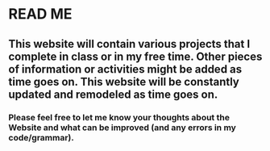 # READ ME


## This website will contain various projects that I complete in class or in my free time. Other pieces of information or activities might be added as time goes on. This website will be constantly updated and remodeled as time goes on.

### Please feel free to let me know your thoughts about the Website and what can be improved (and any errors in my code/grammar).
